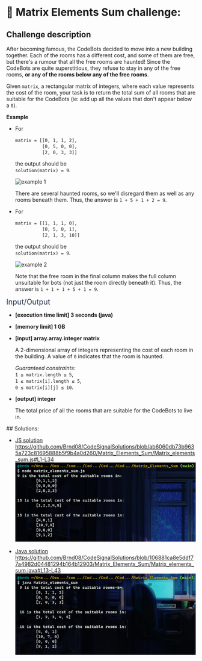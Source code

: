# :large_blue_diamond: Matrix Elements Sum challenge:

## Challenge description
<div class="markdown -arial"><p>After becoming famous, the CodeBots decided to move into a new building together. Each of the rooms has a different cost, and some of them are free, but there's a rumour that all the free rooms are haunted! Since the CodeBots are quite superstitious, they refuse to stay in any of the free rooms, <strong>or any of the rooms below any of the free rooms</strong>.</p>
<p>Given <code>matrix</code>, a rectangular matrix of integers, where each value represents the cost of the room, your task is to return the total sum of all rooms that are suitable for the CodeBots (ie: add up all the values that don't appear below a <code>0</code>).</p>
<p><strong>Example</strong></p>
<ul>
<li>
<p>For</p>
<pre><code>matrix = [[0, 1, 1, 2], 
          [0, 5, 0, 0], 
          [2, 0, 3, 3]]
</code></pre>
<p>the output should be<br>
<code>solution(matrix) = 9</code>.</p>
<p><img src="https://codesignal.s3.amazonaws.com/uploads/1665684423/example1.png" alt="example 1"></p>
<p>There are several haunted rooms, so we'll disregard them as well as any rooms beneath them. Thus, the answer is <code>1 + 5 + 1 + 2 = 9</code>.</p>
</li>
<li>
<p>For</p>
<pre><code>matrix = [[1, 1, 1, 0], 
          [0, 5, 0, 1], 
          [2, 1, 3, 10]]
</code></pre>
<p>the output should be<br>
<code>solution(matrix) = 9</code>.</p>
<p><img src="https://codesignal.s3.amazonaws.com/uploads/1665684423/example2.png" alt="example 2"></p>
<p>Note that the free room in the final column makes the full column unsuitable for bots (not just the room directly beneath it). Thus, the answer is <code>1 + 1 + 1 + 5 + 1 = 9</code>.</p>
</li>
</ul>
<p><span class="markdown--header" style="color:#2b3b52;font-size:1.4em">Input/Output</span></p>
<ul>
<li>
<p><strong>[execution time limit] 3 seconds (java)</strong></p>
</li>
<li>
<p><strong>[memory limit] 1 GB</strong></p>
</li>
<li>
<p><strong>[input] array.array.integer matrix</strong></p>
<p>A 2-dimensional array of integers representing the cost of each room in the building. A value of <code>0</code> indicates that the room is haunted.</p>
<p><em>Guaranteed constraints:</em><br>
<code>1 ≤ matrix.length ≤ 5</code>,<br>
<code>1 ≤ matrix[i].length ≤ 5</code>,<br>
<code>0 ≤ matrix[i][j] ≤ 10</code>.</p>
</li>
<li>
<p><strong>[output] integer</strong></p>
<p>The total price of all the rooms that are suitable for the CodeBots to live in.</p>
</li>
</ul>
</div>
## Solutions:

- [JS solution](Matrix_elements_sum.js)
https://github.com/Brnd08/CodeSignalSolutions/blob/ab6060db73b9635a723c81695888b5f9b4a0d260/Matrix_Elements_Sum/Matrix_elements_sum.js#L1-L34
![JS Execution](matrix_elements_sum_js.png)


- [Java solution](Matrix_elements_sum.java)
https://github.com/Brnd08/CodeSignalSolutions/blob/106881ca8e5ddf77a4982d04481294b164b12903/Matrix_Elements_Sum/Matrix_elements_sum.java#L13-L43
![Java Execution](matrix_elements_sum_java.png)
